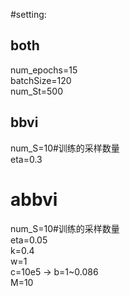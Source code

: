 #setting:  
## both  
num_epochs=15  
batchSize=120  
num_St=500  

  
## bbvi  
num_S=10#训练的采样数量  
eta=0.3
  

# abbvi  
num_S=10#训练的采样数量  
eta=0.05  
k=0.4  
w=1  
c=10e5 -> b=1~0.086  
M=10  

